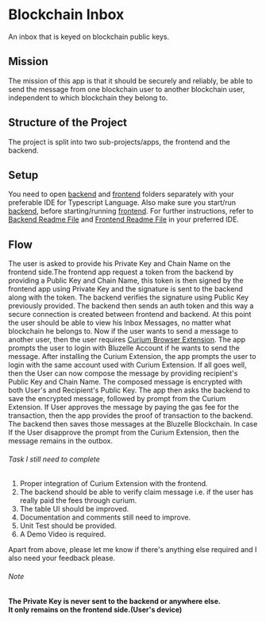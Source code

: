 # Blockchain Inbox
An inbox that is keyed on blockchain public keys.


## Mission
The mission of this app is that it should be securely and reliably, be able to send the message from one blockchain user to another blockchain user, independent to which blockchain they belong to.

## Structure of the Project
The project is split into two sub-projects/apps, the frontend and the backend.

## Setup
You need to open [backend](backend) and [frontend](frontend) folders separately with your preferable IDE for Typescript Language.
Also make sure you start/run [backend](backend), before starting/running [frontend](frontend).
For further instructions, refer to [Backend Readme File](backend/README.md) and [Frontend Readme File](frontend/README.md) in your preferred IDE.

## Flow
The user is asked to provide his Private Key and Chain Name on the frontend side.The frontend app request a token from the backend by providing a Public Key and Chain Name, this token is then signed by the frontend app using Private Key and the signature is sent to the backend along with the token. The backend verifies the signature using Public Key previously provided.
The backend then sends an auth token and this way a secure connection is created between frontend and backend.
At this point the user should be able to view his Inbox Messages, no matter what blockchain he belongs to.
Now if the user wants to send a message to another user, then the user requires [Curium  Browser Extension](https://github.com/bluzelle/blz-extension). The app prompts the user to login with Bluzelle Account if he wants to send the message. After installing the Curium Extension, the app prompts the user to login with the same account used with Curium Extension. If all goes well, then the User can now compose the message by providing recipient's Public Key and Chain Name. The composed message is encrypted with both User's and Recipient's Public Key.
The app then asks the backend to save the encrypted message, followed by prompt from the Curium Extension. If User approves the message by paying the gas fee for the transaction, then the app provides the proof of transaction to the backend. The backend then saves those messages at the Bluzelle Blockchain.
In case If the User disapprove the prompt from the Curium Extension, then the message remains in the outbox.

###### Task I still need to complete
1. Proper integration of Curium Extension with the frontend.
2. The backend should be able to verify claim message i.e. if the user has really paid the fees through curium.
4. The table UI should be improved.
5. Documentation and comments still need to improve.
6. Unit Test should be provided.
7. A Demo Video is required.

Apart from above, please let me know if there's anything else required and I also need your feedback please.

###### Note
<strong>The Private Key is never sent to the backend or anywhere else.</strong> <br>
<strong>It only remains on the frontend side.(User's device)</strong>
